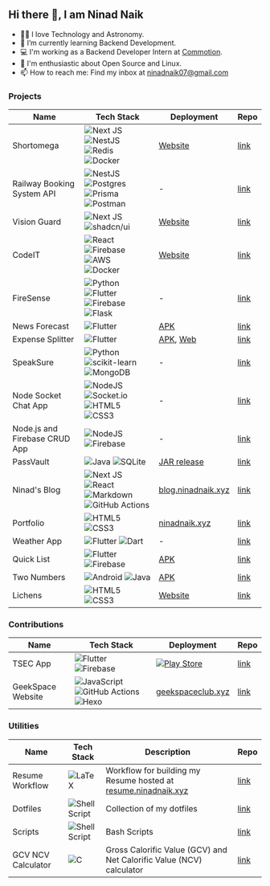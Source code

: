 ## Hi there 👋, I am Ninad Naik

- 👨‍💻 I love Technology and Astronomy.
- 🌱 I’m currently learning Backend Development.
- 💻 I'm working as a Backend Developer Intern at [Commotion](https://gocommotion.com).
- 🐧 I'm enthusiastic about Open Source and Linux.
- 📫 How to reach me: Find my inbox at <a href="mailto:ninadnaik07&commat;gmail.com" target="_blank" rel="noopener noreferrer">ninadnaik07&commat;gmail.com</a>

### Projects

| Name                          | Tech Stack                                                                                                                                                                                                                                                                                                                                                                                                                                                                       | Deployment                                                                                                                                                                                                                            | Repo                                                                                                              |
| ----------------------------- | -------------------------------------------------------------------------------------------------------------------------------------------------------------------------------------------------------------------------------------------------------------------------------------------------------------------------------------------------------------------------------------------------------------------------------------------------------------------------------- | ------------------------------------------------------------------------------------------------------------------------------------------------------------------------------------------------------------------------------------- | ----------------------------------------------------------------------------------------------------------------- |
| Shortomega                    | ![Next JS](https://img.shields.io/badge/Next-black?style=for-the-badge&logo=next.js&logoColor=white) ![NestJS](https://img.shields.io/badge/nestjs-%23E0234E.svg?style=for-the-badge&logo=nestjs&logoColor=white) ![Redis](https://img.shields.io/badge/redis-%23DD0031.svg?style=for-the-badge&logo=redis&logoColor=white) <br> ![Docker](https://img.shields.io/badge/docker-%230db7ed.svg?style=for-the-badge&logo=docker&logoColor=white)                                    | <a href="https://shortomega.ninadnaik.xyz/" target="_blank" rel="noopener noreferrer">Website</a>                                                                                                                                     | <a href="https://github.com/ninadnaik10/shortomega" target="_blank" rel="noopener noreferrer">link</a>            |
| Railway Booking System API                    | ![NestJS](https://img.shields.io/badge/nestjs-%23E0234E.svg?style=for-the-badge&logo=nestjs&logoColor=white) ![Postgres](https://img.shields.io/badge/postgres-%23316192.svg?style=for-the-badge&logo=postgresql&logoColor=white) ![Prisma](https://img.shields.io/badge/Prisma-3982CE?style=for-the-badge&logo=Prisma&logoColor=white) <br> ![Postman](https://img.shields.io/badge/Postman-FF6C37?style=for-the-badge&logo=postman&logoColor=white)                                    | -                                                                                                                                    | <a href="https://github.com/ninadnaik10/railway-booking-api" target="_blank" rel="noopener noreferrer">link</a>            |
| Vision Guard                  | ![Next JS](https://img.shields.io/badge/Next-black?style=for-the-badge&logo=next.js&logoColor=white) ![shadcn/ui](https://img.shields.io/badge/shadcnui-black.svg?style=for-the-badge&logo=shadcnui&logoColor=white)                                                                                                                                                                                                                                                             | <a href="https://vision-guard.vercel.app/" target="_blank" rel="noopener noreferrer">Website</a>                                                                                                                                      | <a href="https://github.com/ninadnaik10/vision-guard" target="_blank" rel="noopener noreferrer">link</a>          |
| CodeIT                        | ![React](https://img.shields.io/badge/react-%2320232a.svg?style=for-the-badge&logo=react&logoColor=%2361DAFB) ![Firebase](https://img.shields.io/badge/firebase-%23039BE5.svg?style=for-the-badge&logo=firebase) ![AWS](https://img.shields.io/badge/AWS-%23FF9900.svg?style=for-the-badge&logo=amazon-aws&logoColor=white) <br> ![Docker](https://img.shields.io/badge/docker-%230db7ed.svg?style=for-the-badge&logo=docker&logoColor=white)                                    | <a href="https://codeitonline.xyz/" target="_blank" rel="noopener noreferrer">Website</a>                                                                                                                                             | <a href="https://github.com/ninadnaik10/codeit" target="_blank" rel="noopener noreferrer">link</a>                |
| FireSense                     | ![Python](https://img.shields.io/badge/python-3670A0?style=for-the-badge&logo=python&logoColor=ffdd54) ![Flutter](https://img.shields.io/badge/Flutter-%2302569B.svg?style=for-the-badge&logo=Flutter&logoColor=white) ![Firebase](https://img.shields.io/badge/firebase-%23039BE5.svg?style=for-the-badge&logo=firebase) <br> ![Flask](https://img.shields.io/badge/flask-%23000.svg?style=for-the-badge&logo=flask&logoColor=white)                                            | -                                                                                                                                                                                                                                     | <a href="https://github.com/ninadnaik10/FireSense" target="_blank" rel="noopener noreferrer">link</a>             |
| News Forecast                 | ![Flutter](https://img.shields.io/badge/Flutter-%2302569B.svg?style=for-the-badge&logo=Flutter&logoColor=white)                                                                                                                                                                                                                                                                                                                                                                  | <a href="https://github.com/ninadnaik10/News-Forecast/releases" target="_blank" rel="noopener noreferrer">APK</a>                                                                                                                     | <a href="https://github.com/ninadnaik10/News-Forecast" target="_blank" rel="noopener noreferrer">link</a>         |
| Expense Splitter              | ![Flutter](https://img.shields.io/badge/Flutter-%2302569B.svg?style=for-the-badge&logo=Flutter&logoColor=white)                                                                                                                                                                                                                                                                                                                                                                  | <a href="https://github.com/ninadnaik10/Expense-Splitter/releases" target="_blank" rel="noopener noreferrer">APK</a>, <a href="https://ninadnaik10.github.io/expense-splitter-web/" target="_blank" rel="noopener noreferrer">Web</a> | <a href="https://github.com/ninadnaik10/Expense-Splitter" target="_blank" rel="noopener noreferrer">link</a>      |
| SpeakSure                     | ![Python](https://img.shields.io/badge/python-3670A0?style=for-the-badge&logo=python&logoColor=ffdd54) ![scikit-learn](https://img.shields.io/badge/scikit--learn-%23F7931E.svg?style=for-the-badge&logo=scikit-learn&logoColor=white) <br> ![MongoDB](https://img.shields.io/badge/MongoDB-%234ea94b.svg?style=for-the-badge&logo=mongodb&logoColor=white)                                                                                                                      | -                                                                                                                                                                                                                                     | <a href="https://github.com/ninadnaik10/SpeakSure" target="_blank" rel="noopener noreferrer">link</a>             |
| Node Socket Chat App          | ![NodeJS](https://img.shields.io/badge/node.js-6DA55F?style=for-the-badge&logo=node.js&logoColor=white) ![Socket.io](https://img.shields.io/badge/Socket.io-black?style=for-the-badge&logo=socket.io&badgeColor=010101) ![HTML5](https://img.shields.io/badge/html5-%23E34F26.svg?style=for-the-badge&logo=html5&logoColor=white) ![CSS3](https://img.shields.io/badge/css3-%231572B6.svg?style=for-the-badge&logo=css3&logoColor=white)                                         | -                                                                                                                                                                                                                                     | <a href="https://github.com/ninadnaik10/node-socket" target="_blank" rel="noopener noreferrer">link</a>           |
| Node.js and Firebase CRUD App | ![NodeJS](https://img.shields.io/badge/node.js-6DA55F?style=for-the-badge&logo=node.js&logoColor=white) ![Firebase](https://img.shields.io/badge/firebase-%23039BE5.svg?style=for-the-badge&logo=firebase)                                                                                                                                                                                                                                                                       | -                                                                                                                                                                                                                                     | <a href="https://github.com/ninadnaik10/nodejs-firebase" target="_blank" rel="noopener noreferrer">link</a>       |
| PassVault                     | ![Java](https://img.shields.io/badge/java-%23ED8B00.svg?style=for-the-badge&logo=openjdk&logoColor=white) ![SQLite](https://img.shields.io/badge/sqlite-%2307405e.svg?style=for-the-badge&logo=sqlite&logoColor=white)                                                                                                                                                                                                                                                           | <a href="https://github.com/ninadnaik10/PassVault" target="_blank" rel="noopener noreferrer">JAR release</a>                                                                                                                          | <a href="https://github.com/ninadnaik10/PassVault" target="_blank" rel="noopener noreferrer">link</a>             |
| Ninad's Blog                  | ![Next JS](https://img.shields.io/badge/Next-black?style=for-the-badge&logo=next.js&logoColor=white) ![React](https://img.shields.io/badge/react-%2320232a.svg?style=for-the-badge&logo=react&logoColor=%2361DAFB) ![Markdown](https://img.shields.io/badge/markdown-%23000000.svg?style=for-the-badge&logo=markdown&logoColor=white) <br> ![GitHub Actions](https://img.shields.io/badge/github%20actions-%232671E5.svg?style=for-the-badge&logo=githubactions&logoColor=white) | <a href="https://blog.ninadnaik.xyz/" target="_blank" rel="noopener noreferrer">blog.ninadnaik.xyz</a>                                                                                                                                | <a href="https://github.com/ninadnaik10/blog" target="_blank" rel="noopener noreferrer">link</a>                  |
| Portfolio                     | ![HTML5](https://img.shields.io/badge/html5-%23E34F26.svg?style=for-the-badge&logo=html5&logoColor=white) ![CSS3](https://img.shields.io/badge/css3-%231572B6.svg?style=for-the-badge&logo=css3&logoColor=white)                                                                                                                                                                                                                                                                 | <a href="https://ninadnaik.xyz" target="_blank" rel="noopener noreferrer">ninadnaik.xyz</a>                                                                                                                                           | <a href="https://github.com/ninadnaik10/ninadnaik10.github.io" target="_blank" rel="noopener noreferrer">link</a> |
| Weather App                   | ![Flutter](https://img.shields.io/badge/Flutter-%2302569B.svg?style=for-the-badge&logo=Flutter&logoColor=white) ![Dart](https://img.shields.io/badge/dart-%230175C2.svg?style=for-the-badge&logo=dart&logoColor=white)                                                                                                                                                                                                                                                           | -                                                                                                                                                                                                                                     | <a href="https://github.com/ninadnaik10/weather-app" target="_blank" rel="noopener noreferrer">link</a>           |
| Quick List                    | ![Flutter](https://img.shields.io/badge/Flutter-%2302569B.svg?style=for-the-badge&logo=Flutter&logoColor=white) ![Firebase](https://img.shields.io/badge/firebase-%23039BE5.svg?style=for-the-badge&logo=firebase)                                                                                                                                                                                                                                                               | <a href="https://github.com/ninadnaik10/QuickList/releases" target="_blank" rel="noopener noreferrer">APK</a>                                                                                                                         | <a href="https://github.com/ninadnaik10/QuickList" target="_blank" rel="noopener noreferrer">link</a>             |
| Two Numbers                   | ![Android](https://img.shields.io/badge/Android-3DDC84?style=for-the-badge&logo=android&logoColor=white) ![Java](https://img.shields.io/badge/java-%23ED8B00.svg?style=for-the-badge&logo=openjdk&logoColor=white)                                                                                                                                                                                                                                                               | <a href="https://github.com/ninadnaik10/twonumbers/releases" target="_blank" rel="noopener noreferrer">APK</a>                                                                                                                        | <a href="https://github.com/ninadnaik10/twonumbers" target="_blank" rel="noopener noreferrer">link</a>            |
| Lichens                       | ![HTML5](https://img.shields.io/badge/html5-%23E34F26.svg?style=for-the-badge&logo=html5&logoColor=white) ![CSS3](https://img.shields.io/badge/css3-%231572B6.svg?style=for-the-badge&logo=css3&logoColor=white)                                                                                                                                                                                                                                                                 | <a href="https://ninadnaik10.github.io/lichens/" target="_blank" rel="noopener noreferrer">Website</a>                                                                                                                                | <a href="https://ninadnaik10.github.io/lichens/" target="_blank" rel="noopener noreferrer">link</a>               |

### Contributions

| Name              | Tech Stack                                                                                                                                                                                                                                                                                                                                                                | Deployment                                                                                                                                                                                                                                                                       | Repo                                                                                                                  |
| ----------------- | ------------------------------------------------------------------------------------------------------------------------------------------------------------------------------------------------------------------------------------------------------------------------------------------------------------------------------------------------------------------------- | -------------------------------------------------------------------------------------------------------------------------------------------------------------------------------------------------------------------------------------------------------------------------------- | --------------------------------------------------------------------------------------------------------------------- |
| TSEC App          | ![Flutter](https://img.shields.io/badge/Flutter-%2302569B.svg?style=for-the-badge&logo=Flutter&logoColor=white) ![Firebase](https://img.shields.io/badge/firebase-%23039BE5.svg?style=for-the-badge&logo=firebase)                                                                                                                                                        | <a href="https://play.google.com/store/apps/details?id=com.madclubtsec.tsec_application&pcampaignid=web_share" target="_blank" rel="noopener noreferrer">![Play Store](https://img.shields.io/badge/Google_Play-414141?style=for-the-badge&logo=google-play&logoColor=white)</a> | <a href="https://github.com/TSEC-MAD-Club/Mobile-App" target="_blank" rel="noopener noreferrer">link</a>              |
| GeekSpace Website | ![JavaScript](https://img.shields.io/badge/javascript-%23323330.svg?style=for-the-badge&logo=javascript&logoColor=%23F7DF1E) ![GitHub Actions](https://img.shields.io/badge/github%20actions-%232671E5.svg?style=for-the-badge&logo=githubactions&logoColor=white) ![Hexo](https://img.shields.io/badge/hexo-%230e83cd.svg?style=for-the-badge&logo=hexo&logoColor=white) | <a href="https://geekspaceclub.xyz/" target="_blank" rel="noopener noreferrer">geekspaceclub.xyz</a>                                                                                                                                                                             | <a href="https://github.com/geekspaceclub/geekspaceclub.github.io" target="_blank" rel="noopener noreferrer">link</a> |

### Utilities

| Name               | Tech Stack                                                                                                                 | Description                                                                                                                                         | Repo                                                                                                           |
| ------------------ | -------------------------------------------------------------------------------------------------------------------------- | --------------------------------------------------------------------------------------------------------------------------------------------------- | -------------------------------------------------------------------------------------------------------------- |
| Resume Workflow    | ![LaTeX](https://img.shields.io/badge/latex-%23008080.svg?style=for-the-badge&logo=latex&logoColor=white)                  | Workflow for building my Resume hosted at <a href="https://resume.ninadnaik.xyz" target="_blank" rel="noopener noreferrer">resume.ninadnaik.xyz</a> | <a href="https://github.com/ninadnaik10/resume" target="_blank" rel="noopener noreferrer">link</a>             |
| Dotfiles           | ![Shell Script](https://img.shields.io/badge/shell_script-%23121011.svg?style=for-the-badge&logo=gnu-bash&logoColor=white) | Collection of my dotfiles                                                                                                                           | <a href="https://github.com/ninadnaik10/dotfiles" target="_blank" rel="noopener noreferrer">link</a>           |
| Scripts            | ![Shell Script](https://img.shields.io/badge/shell_script-%23121011.svg?style=for-the-badge&logo=gnu-bash&logoColor=white) | Bash Scripts                                                                                                                                        | <a href="https://github.com/ninadnaik10/scripts" target="_blank" rel="noopener noreferrer">link</a>            |
| GCV NCV Calculator | ![C](https://img.shields.io/badge/c-%2300599C.svg?style=for-the-badge&logo=c&logoColor=white)                              | Gross Calorific Value (GCV) and Net Calorific Value (NCV) calculator                                                                                | <a href="https://github.com/ninadnaik10/gcv_ncv_calculator" target="_blank" rel="noopener noreferrer">link</a> |

<!--
**ninadnaik10/ninadnaik10** is a ✨ _special_ ✨ repository because its `README.md` (this file) appears on your GitHub profile.-->
